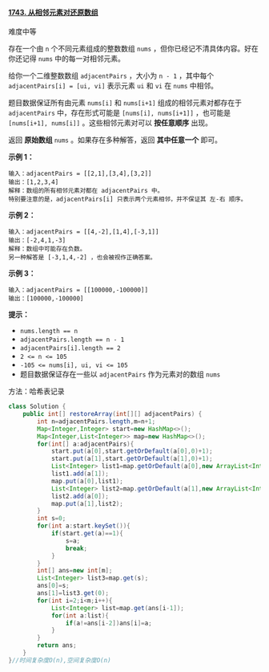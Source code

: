#### [1743. 从相邻元素对还原数组](https://leetcode-cn.com/problems/restore-the-array-from-adjacent-pairs/)

难度中等

存在一个由 `n` 个不同元素组成的整数数组 `nums` ，但你已经记不清具体内容。好在你还记得 `nums` 中的每一对相邻元素。

给你一个二维整数数组 `adjacentPairs` ，大小为 `n - 1` ，其中每个 `adjacentPairs[i] = [ui, vi]` 表示元素 `ui` 和 `vi` 在 `nums` 中相邻。

题目数据保证所有由元素 `nums[i]` 和 `nums[i+1]` 组成的相邻元素对都存在于 `adjacentPairs` 中，存在形式可能是 `[nums[i], nums[i+1]]` ，也可能是 `[nums[i+1], nums[i]]` 。这些相邻元素对可以 **按任意顺序** 出现。

返回 **原始数组** `nums` 。如果存在多种解答，返回 **其中任意一个** 即可。 

**示例 1：**

```
输入：adjacentPairs = [[2,1],[3,4],[3,2]]
输出：[1,2,3,4]
解释：数组的所有相邻元素对都在 adjacentPairs 中。
特别要注意的是，adjacentPairs[i] 只表示两个元素相邻，并不保证其 左-右 顺序。
```

**示例 2：**

```
输入：adjacentPairs = [[4,-2],[1,4],[-3,1]]
输出：[-2,4,1,-3]
解释：数组中可能存在负数。
另一种解答是 [-3,1,4,-2] ，也会被视作正确答案。
```

**示例 3：**

```
输入：adjacentPairs = [[100000,-100000]]
输出：[100000,-100000]
```

**提示：**

- `nums.length == n`
- `adjacentPairs.length == n - 1`
- `adjacentPairs[i].length == 2`
- `2 <= n <= 105`
- `-105 <= nums[i], ui, vi <= 105`
- 题目数据保证存在一些以 `adjacentPairs` 作为元素对的数组 `nums`

方法：哈希表记录

```java
class Solution {
    public int[] restoreArray(int[][] adjacentPairs) {
        int n=adjacentPairs.length,m=n+1;
        Map<Integer,Integer> start=new HashMap<>();
        Map<Integer,List<Integer>> map=new HashMap<>();
        for(int[] a:adjacentPairs){
            start.put(a[0],start.getOrDefault(a[0],0)+1);
            start.put(a[1],start.getOrDefault(a[1],0)+1);
            List<Integer> list1=map.getOrDefault(a[0],new ArrayList<Integer>());
            list1.add(a[1]);
            map.put(a[0],list1);
            List<Integer> list2=map.getOrDefault(a[1],new ArrayList<Integer>());
            list2.add(a[0]);
            map.put(a[1],list2);
        }
        int s=0;
        for(int a:start.keySet()){
            if(start.get(a)==1){
                s=a;
                break;
            }
        }
        int[] ans=new int[m];
        List<Integer> list3=map.get(s);
        ans[0]=s;
        ans[1]=list3.get(0);
        for(int i=2;i<m;i++){
            List<Integer> list=map.get(ans[i-1]);
            for(int a:list){
                if(a!=ans[i-2])ans[i]=a;
            }
        }
        return ans;
    }
}//时间复杂度O(n),空间复杂度O(n)
```

